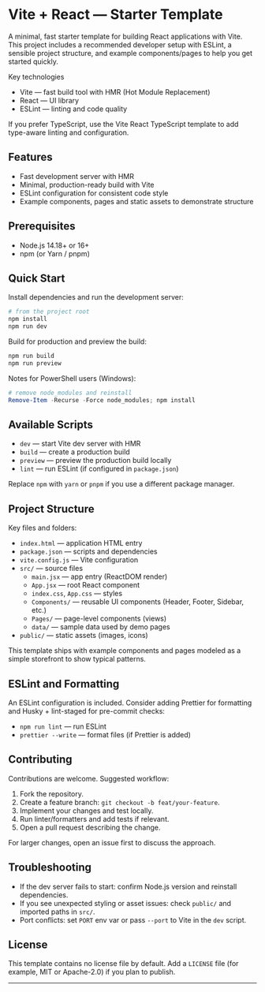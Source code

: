 # Vite + React — Starter Template

A minimal, fast starter template for building React applications with Vite. This project includes a recommended developer setup with ESLint, a sensible project structure, and example components/pages to help you get started quickly.

Key technologies

- Vite — fast build tool with HMR (Hot Module Replacement)
- React — UI library
- ESLint — linting and code quality

If you prefer TypeScript, use the Vite React TypeScript template to add type-aware linting and configuration.

## Features

- Fast development server with HMR
- Minimal, production-ready build with Vite
- ESLint configuration for consistent code style
- Example components, pages and static assets to demonstrate structure

## Prerequisites

- Node.js 14.18+ or 16+
- npm (or Yarn / pnpm)

## Quick Start

Install dependencies and run the development server:

```bash
# from the project root
npm install
npm run dev
```

Build for production and preview the build:

```bash
npm run build
npm run preview
```

Notes for PowerShell users (Windows):

```powershell
# remove node_modules and reinstall
Remove-Item -Recurse -Force node_modules; npm install
```

## Available Scripts

- `dev` — start Vite dev server with HMR
- `build` — create a production build
- `preview` — preview the production build locally
- `lint` — run ESLint (if configured in `package.json`)

Replace `npm` with `yarn` or `pnpm` if you use a different package manager.

## Project Structure

Key files and folders:

- `index.html` — application HTML entry
- `package.json` — scripts and dependencies
- `vite.config.js` — Vite configuration
- `src/` — source files
  - `main.jsx` — app entry (ReactDOM render)
  - `App.jsx` — root React component
  - `index.css`, `App.css` — styles
  - `Components/` — reusable UI components (Header, Footer, Sidebar, etc.)
  - `Pages/` — page-level components (views)
  - `data/` — sample data used by demo pages
- `public/` — static assets (images, icons)

This template ships with example components and pages modeled as a simple storefront to show typical patterns.

## ESLint and Formatting

An ESLint configuration is included. Consider adding Prettier for formatting and Husky + lint-staged for pre-commit checks:

- `npm run lint` — run ESLint
- `prettier --write` — format files (if Prettier is added)

## Contributing

Contributions are welcome. Suggested workflow:

1. Fork the repository.
2. Create a feature branch: `git checkout -b feat/your-feature`.
3. Implement your changes and test locally.
4. Run linter/formatters and add tests if relevant.
5. Open a pull request describing the change.

For larger changes, open an issue first to discuss the approach.

## Troubleshooting

- If the dev server fails to start: confirm Node.js version and reinstall dependencies.
- If you see unexpected styling or asset issues: check `public/` and imported paths in `src/`.
- Port conflicts: set `PORT` env var or pass `--port` to Vite in the `dev` script.

## License

This template contains no license file by default. Add a `LICENSE` file (for example, MIT or Apache-2.0) if you plan to publish.

---

